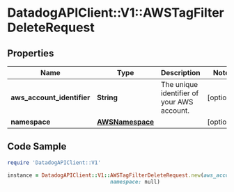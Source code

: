 # DatadogAPIClient::V1::AWSTagFilterDeleteRequest

## Properties

Name | Type | Description | Notes
------------ | ------------- | ------------- | -------------
**aws_account_identifier** | **String** | The unique identifier of your AWS account. | [optional] 
**namespace** | [**AWSNamespace**](AWSNamespace.md) |  | [optional] 

## Code Sample

```ruby
require 'DatadogAPIClient::V1'

instance = DatadogAPIClient::V1::AWSTagFilterDeleteRequest.new(aws_account_identifier: FAKEAC0FAKEAC2FAKEAC,
                                 namespace: null)
```



